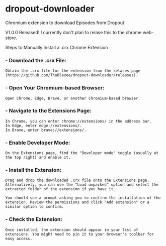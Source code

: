 # dropout-downloader
Chromium extension to download Episodes from Dropout

V1.0.0 Released!
I currently don't plan to relase this to the chrome web-store. 


Steps to Manually Install a .crx Chrome Extension


### - Download the .crx File:
    Obtain the .crx file for the extension from the relases page (https://github.com/ThaBlazee/dropout-downloader/releases).

### - Open Your Chromium-based Browser:

    Open Chrome, Edge, Brave, or another Chromium-based browser.

### - Navigate to the Extensions Page:

    In Chrome, you can enter chrome://extensions/ in the address bar.  
    In Edge, enter edge://extensions/.  
    In Brave, enter brave://extensions/.  

### - Enable Developer Mode:

    On the Extensions page, find the "Developer mode" toggle (usually at the top right) and enable it.

### - Install the Extension:

    Drag and drop the downloaded .crx file onto the Extensions page. Alternatively, you can use the "Load unpacked" option and select the extracted folder of the extension if you have it.
    
    You should see a prompt asking you to confirm the installation of the extension. Review the permissions and click "Add extension" or a similar option to confirm.

### - Check the Extension:

    Once installed, the extension should appear in your list of extensions. You might need to pin it to your browser's toolbar for easy access.